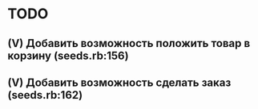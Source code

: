 # TODO

## (V) Добавить возможность положить товар в корзину (seeds.rb:156)

## (V) Добавить возможность сделать заказ (seeds.rb:162)
